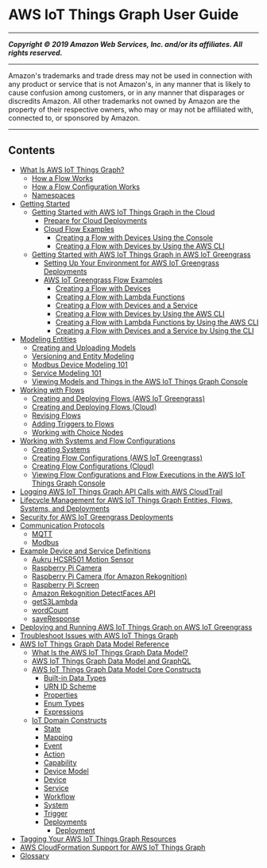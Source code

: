 # AWS IoT Things Graph User Guide

-----
*****Copyright &copy; 2019 Amazon Web Services, Inc. and/or its affiliates. All rights reserved.*****

-----
Amazon's trademarks and trade dress may not be used in 
     connection with any product or service that is not Amazon's, 
     in any manner that is likely to cause confusion among customers, 
     or in any manner that disparages or discredits Amazon. All other 
     trademarks not owned by Amazon are the property of their respective
     owners, who may or may not be affiliated with, connected to, or 
     sponsored by Amazon.

-----
## Contents
+ [What Is AWS IoT Things Graph?](iot-tg-whatis.md)
   + [How a Flow Works](iot-tg-whatis-howitworks.md)
   + [How a Flow Configuration Works](iot-tg-whatis-deployments.md)
   + [Namespaces](iot-tg-whatis-namespace.md)
+ [Getting Started](iot-tg-gs.md)
   + [Getting Started with AWS IoT Things Graph in the Cloud](iot-tg-gs-cloud.md)
      + [Prepare for Cloud Deployments](iot-tg-gs-environment-cloud.md)
      + [Cloud Flow Examples](iot-tg-gs-cloud-examples.md)
         + [Creating a Flow with Devices Using the Console](iot-tg-gs-thing-sample-cloud.md)
         + [Creating a Flow with Devices by Using the AWS CLI](iot-tg-gs-thing-sample-deploy-cloud-cli.md)
   + [Getting Started with AWS IoT Things Graph in AWS IoT Greengrass](iot-tg-gs-greengrass.md)
      + [Setting Up Your Environment for AWS IoT Greengrass Deployments](iot-tg-gs-environment.md)
      + [AWS IoT Greengrass Flow Examples](iot-tg-gs-greengrass-examples.md)
         + [Creating a Flow with Devices](iot-tg-gs-thing-sample.md)
         + [Creating a Flow with Lambda Functions](iot-tg-gs-lambda-sample.md)
         + [Creating a Flow with Devices and a Service](iot-tg-gs-thingdev-sample.md)
         + [Creating a Flow with Devices by Using the AWS CLI](iot-tg-gs-thing-sample-deploy-cli.md)
         + [Creating a Flow with Lambda Functions by Using the AWS CLI](iot-tg-gs-lambda-sample-deploy-cli.md)
         + [Creating a Flow with Devices and a Service by Using the CLI](iot-tg-gs-thingdev-sample-deploy-cli.md)
+ [Modeling Entities](iot-tg-modelmanagement.md)
   + [Creating and Uploading Models](iot-tg-models-gs.md)
   + [Versioning and Entity Modeling](iot-tg-models-manage.md)
   + [Modbus Device Modeling 101](iot-tg-models-mod101.md)
   + [Service Modeling 101](iot-tg-models-service101.md)
   + [Viewing Models and Things in the AWS IoT Things Graph Console](iot-tg-models-console.md)
+ [Working with Flows](iot-tg-workflows.md)
   + [Creating and Deploying Flows (AWS IoT Greengrass)](iot-tg-workflows-gs.md)
   + [Creating and Deploying Flows (Cloud)](iot-tg-workflows-gs-cloud.md)
   + [Revising Flows](iot-tg-workflows-deploy.md)
   + [Adding Triggers to Flows](iot-tg-workflows-logic.md)
   + [Working with Choice Nodes](iot-tg-workflows-choice-nodes.md)
+ [Working with Systems and Flow Configurations](iot-tg-sysdeploy.md)
   + [Creating Systems](iot-tg-sysdeploy-systems.md)
   + [Creating Flow Configurations (AWS IoT Greengrass)](iot-tg-sysdeploy-depconfig.md)
   + [Creating Flow Configurations (Cloud)](iot-tg-sysdeploy-depconfig-cloud.md)
   + [Viewing Flow Configurations and Flow Executions in the AWS IoT Things Graph Console](iot-tg-sysdeploy-console.md)
+ [Logging AWS IoT Things Graph API Calls with AWS CloudTrail](logging-using-cloudtrail.md)
+ [Lifecycle Management for AWS IoT Things Graph Entities, Flows, Systems, and Deployments](iot-tg-lifecycle.md)
+ [Security for AWS IoT Greengrass Deployments](iot-tg-security.md)
+ [Communication Protocols](iot-tg-protocols.md)
   + [MQTT](iot-tg-protocols-mqtt.md)
   + [Modbus](iot-tg-protocols-modbus.md)
+ [Example Device and Service Definitions](iot-tg-examples.md)
   + [Aukru HCSR501 Motion Sensor](iot-tg-examples-motionsensor.md)
   + [Raspberry Pi Camera](iot-tg-examples-rpicamera.md)
   + [Raspberry Pi Camera (for Amazon Rekognition)](iot-tg-examples-rpicamerarkgn.md)
   + [Raspberry Pi Screen](iot-tg-examples-rpiscreen.md)
   + [Amazon Rekognition DetectFaces API](iot-tg-examples-rekognition.md)
   + [getS3Lambda](iot-tg-examples-gets3lambda.md)
   + [wordCount](iot-tg-examples-wordcount.md)
   + [saveResponse](iot-tg-examples-saveresponse.md)
+ [Deploying and Running AWS IoT Things Graph on AWS IoT Greengrass](iot-tg-greengrass.md)
+ [Troubleshoot Issues with AWS IoT Things Graph](tg-troubleshooting.md)
+ [AWS IoT Things Graph Data Model Reference](iot-tg-models.md)
   + [What Is the AWS IoT Things Graph Data Model?](iot-tg-whatis-tdm.md)
   + [AWS IoT Things Graph Data Model and GraphQL](iot-tg-models-tdm-graphql.md)
   + [AWS IoT Things Graph Data Model Core Constructs](iot-tg-models-tdm-core.md)
      + [Built-in Data Types](iot-tg-models-tdm-datatypes.md)
      + [URN ID Scheme](iot-tg-models-tdm-urnscheme.md)
      + [Properties](iot-tg-models-tdm-propertytype.md)
      + [Enum Types](iot-tg-models-tdm-enum.md)
      + [Expressions](iot-tg-models-tdm-expressions.md)
   + [IoT Domain Constructs](iot-tg-models-tdm-iot.md)
      + [State](iot-tg-models-tdm-iot-state.md)
      + [Mapping](iot-tg-models-tdm-iot-mapping.md)
      + [Event](iot-tg-models-tdm-iot-event.md)
      + [Action](iot-tg-models-tdm-iot-action.md)
      + [Capability](iot-tg-models-tdm-iot-capability.md)
      + [Device Model](iot-tg-models-tdm-iot-device-model.md)
      + [Device](iot-tg-models-tdm-iot-device.md)
      + [Service](iot-tg-models-tdm-iot-service.md)
      + [Workflow](iot-tg-models-tdm-iot-workflow.md)
      + [System](iot-tg-models-tdm-iot-system.md)
      + [Trigger](iot-tg-models-tdm-iot-trigger.md)
      + [Deployments](iot-tg-models-tdm-iot-sdc.md)
         + [Deployment](iot-tg-models-tdm-iot-sdc-deployconfig.md)
+ [Tagging Your AWS IoT Things Graph Resources](tagging-tg.md)
+ [AWS CloudFormation Support for AWS IoT Things Graph](cloudformation-support.md)
+ [Glossary](iot-tg-glossary.md)